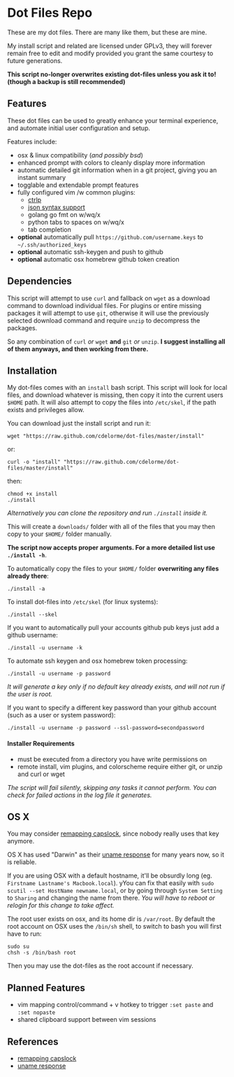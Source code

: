 
# Dot Files Repo

These are my dot files.  There are many like them, but these are mine.

My install script and related are licensed under GPLv3, they will forever remain free to edit and modify provided you grant the same courtesy to future generations.

**This script no-longer overwrites existing dot-files unless you ask it to! (though a backup is still recommended)**


## Features

These dot files can be used to greatly enhance your terminal experience, and automate initial user configuration and setup.

Features include:

- osx & linux compatibility (_and possibly bsd_)
- enhanced prompt with colors to cleanly display more information
- automatic detailed git information when in a git project, giving you an instant summary
- togglable and extendable prompt features
- fully configured vim /w common plugins:
    - [ctrlp](https://github.com/elzr/vim-json)
    - [json syntax support](https://github.com/kien/ctrlp.vim)
    - golang go fmt on w/wq/x
    - python tabs to spaces on w/wq/x
    - tab completion
- **optional** automatically pull `https://github.com/username.keys` to `~/.ssh/authorized_keys`
- **optional** automatic ssh-keygen and push to github
- **optional** automatic osx homebrew github token creation


## Dependencies

This script will attempt to use `curl` and fallback on `wget` as a download command to download individual files.  For plugins or entire missing packages it will attempt to use `git`, otherwise it will use the previously selected download command and require `unzip` to decompress the packages.

So any combination of `curl` _or_ `wget` **and** `git` _or_ `unzip`.  **I suggest installing all of them anyways, and then working from there.**


## Installation

My dot-files comes with an `install` bash script.  This script will look for local files, and download whatever is missing, then copy it into the current users `$HOME` path.  It will also attempt to copy the files into `/etc/skel`, if the path exists and privileges allow.

You can download just the install script and run it:

    wget "https://raw.github.com/cdelorme/dot-files/master/install"

or:

    curl -o "install" "https://raw.github.com/cdelorme/dot-files/master/install"

then:

    chmod +x install
    ./install

_Alternatively you can clone the repository and run `./install` inside it._

This will create a `downloads/` folder with all of the files that you may then copy to your `$HOME/` folder manually.


**The script now accepts proper arguments.  For a more detailed list use `./install -h`**.

To automatically copy the files to your `$HOME/` folder **overwriting any files already there**:

    ./install -a

To install dot-files into `/etc/skel` (for linux systems):

    ./install --skel

If you want to automatically pull your accounts github pub keys just add a github username:

    ./install -u username -k

To automate ssh keygen and osx homebrew token processing:

    ./install -u username -p password

_It will generate a key only if no default key already exists, and will not run if the user is root._

If you want to specify a different key password than your github account (such as a user or system password):

    ./install -u username -p password --ssl-password=secondpassword


#### Installer Requirements

- must be executed from a directory you have write permissions on
- remote install, vim plugins, and colorscheme require either git, or unzip and curl or wget

_The script will fail silently, skipping any tasks it cannot perform.  You can check for failed actions in the log file it generates._


## OS X

You may consider [remapping capslock](http://c2.com/cgi/wiki?RemapCapsLock), since nobody really uses that key anymore.

OS X has used "Darwin" as their [uname response](http://en.wikipedia.org/wiki/Uname) for many years now, so it is reliable.

If you are using OSX with a default hostname, it'll be obsurdly long (eg. `Firstname Lastname's Macbook.local`).  yYou can fix that easily with `sudo scutil --set HostName newname.local`, or by going through `System Setting` to `Sharing` and changing the name from there.  _You will have to reboot or relogin for this change to take affect._

The root user exists on osx, and its home dir is `/var/root`.  By default the root account on OSX uses the `/bin/sh` shell, to switch to bash you will first have to run:

    sudo su
    chsh -s /bin/bash root

Then you may use the dot-files as the root account if necessary.


## Planned Features

- vim mapping control/command + v hotkey to trigger `:set paste` and `:set nopaste`
- shared clipboard support between vim sessions


## References

- [remapping capslock](http://c2.com/cgi/wiki?RemapCapsLock)
- [uname response](http://en.wikipedia.org/wiki/Uname)
